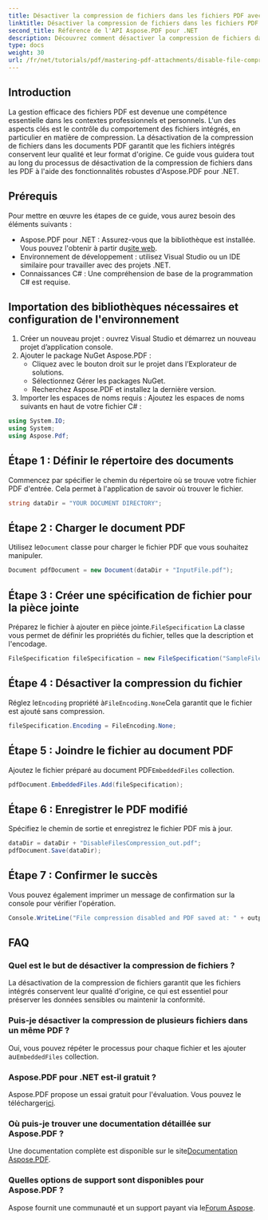 ```yaml
---
title: Désactiver la compression de fichiers dans les fichiers PDF avec Aspose.PDF pour .NET
linktitle: Désactiver la compression de fichiers dans les fichiers PDF avec Aspose.PDF pour .NET
second_title: Référence de l'API Aspose.PDF pour .NET
description: Découvrez comment désactiver la compression de fichiers dans les documents PDF à l'aide d'Aspose.PDF pour .NET. Ce didacticiel détaillé vous guide pas à pas dans le processus pour garantir l'intégration des fichiers.
type: docs
weight: 30
url: /fr/net/tutorials/pdf/mastering-pdf-attachments/disable-file-compression-in-pdf-files/
---
```

## Introduction

La gestion efficace des fichiers PDF est devenue une compétence essentielle dans les contextes professionnels et personnels. L'un des aspects clés est le contrôle du comportement des fichiers intégrés, en particulier en matière de compression. La désactivation de la compression de fichiers dans les documents PDF garantit que les fichiers intégrés conservent leur qualité et leur format d'origine. Ce guide vous guidera tout au long du processus de désactivation de la compression de fichiers dans les PDF à l'aide des fonctionnalités robustes d'Aspose.PDF pour .NET.

## Prérequis

Pour mettre en œuvre les étapes de ce guide, vous aurez besoin des éléments suivants :

-  Aspose.PDF pour .NET : Assurez-vous que la bibliothèque est installée. Vous pouvez l'obtenir à partir du[site web](https://releases.aspose.com/pdf/net/).  
- Environnement de développement : utilisez Visual Studio ou un IDE similaire pour travailler avec des projets .NET.
- Connaissances C# : Une compréhension de base de la programmation C# est requise.

## Importation des bibliothèques nécessaires et configuration de l'environnement

1. Créer un nouveau projet : ouvrez Visual Studio et démarrez un nouveau projet d’application console.
2. Ajouter le package NuGet Aspose.PDF :
   - Cliquez avec le bouton droit sur le projet dans l’Explorateur de solutions.
   - Sélectionnez Gérer les packages NuGet.
   - Recherchez Aspose.PDF et installez la dernière version.
3. Importer les espaces de noms requis :
   Ajoutez les espaces de noms suivants en haut de votre fichier C# :

```csharp
using System.IO;
using System;
using Aspose.Pdf;
```

## Étape 1 : Définir le répertoire des documents

Commencez par spécifier le chemin du répertoire où se trouve votre fichier PDF d'entrée. Cela permet à l'application de savoir où trouver le fichier.

```csharp
string dataDir = "YOUR DOCUMENT DIRECTORY";
```

## Étape 2 : Charger le document PDF

 Utilisez le`Document` classe pour charger le fichier PDF que vous souhaitez manipuler.

```csharp
Document pdfDocument = new Document(dataDir + "InputFile.pdf");
```

## Étape 3 : Créer une spécification de fichier pour la pièce jointe

 Préparez le fichier à ajouter en pièce jointe.`FileSpecification` La classe vous permet de définir les propriétés du fichier, telles que la description et l'encodage.

```csharp
FileSpecification fileSpecification = new FileSpecification("SampleFile.txt", "Sample text file");
```

## Étape 4 : Désactiver la compression du fichier

 Réglez le`Encoding` propriété à`FileEncoding.None`Cela garantit que le fichier est ajouté sans compression.

```csharp
fileSpecification.Encoding = FileEncoding.None;
```

## Étape 5 : Joindre le fichier au document PDF

 Ajoutez le fichier préparé au document PDF`EmbeddedFiles` collection.

```csharp
pdfDocument.EmbeddedFiles.Add(fileSpecification);
```

## Étape 6 : Enregistrer le PDF modifié

Spécifiez le chemin de sortie et enregistrez le fichier PDF mis à jour.

```csharp
dataDir = dataDir + "DisableFilesCompression_out.pdf";
pdfDocument.Save(dataDir);
```

## Étape 7 : Confirmer le succès

Vous pouvez également imprimer un message de confirmation sur la console pour vérifier l'opération.

```csharp
Console.WriteLine("File compression disabled and PDF saved at: " + outputFile);
```

## FAQ

### Quel est le but de désactiver la compression de fichiers ?
La désactivation de la compression de fichiers garantit que les fichiers intégrés conservent leur qualité d'origine, ce qui est essentiel pour préserver les données sensibles ou maintenir la conformité.

### Puis-je désactiver la compression de plusieurs fichiers dans un même PDF ?
 Oui, vous pouvez répéter le processus pour chaque fichier et les ajouter au`EmbeddedFiles` collection.

### Aspose.PDF pour .NET est-il gratuit ?
 Aspose.PDF propose un essai gratuit pour l'évaluation. Vous pouvez le télécharger[ici](https://releases.aspose.com/).

### Où puis-je trouver une documentation détaillée sur Aspose.PDF ?
 Une documentation complète est disponible sur le site[Documentation Aspose.PDF](https://reference.aspose.com/pdf/net/).

### Quelles options de support sont disponibles pour Aspose.PDF ?
 Aspose fournit une communauté et un support payant via le[Forum Aspose](https://forum.aspose.com/c/pdf/10).